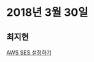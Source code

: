 # 2018년 3월 30일

## 최지현

[AWS SES 설정하기](http://blog.isaccchoi.com/programing/AWS-SES-%EC%84%A4%EC%A0%95/)